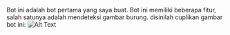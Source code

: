 Bot ini adalah bot pertama yang saya buat. Bot ini memiliki beberapa fitur, salah satunya adalah mendeteksi gambar burung. disinilah cuplikan gambar bot ini: ![Alt Text]("blob:https://discord.com/b8acba89-6633-45c9-bb7e-4c5ec6923317")

